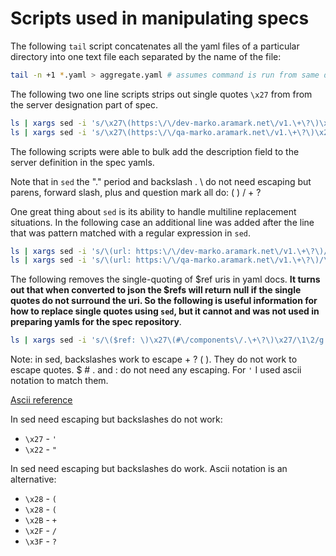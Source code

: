 # Scripts used in manipulating specs

The following `tail` script concatenates all the yaml files of a particular directory into one text file each separated by the name of the file:

```bash
tail -n +1 *.yaml > aggregate.yaml # assumes command is run from same directory where files are and outputs a file called aggregate.yaml
```

The following two one line scripts strips out single quotes `\x27` from from the server designation part of spec.

```bash
ls | xargs sed -i 's/\x27\(https:\/\/dev-marko.aramark.net\/v1.\+\?\)\x27/\1/g'
ls | xargs sed -i 's/\x27\(https:\/\/qa-marko.aramark.net\/v1.\+\?\)\x27/\1/g'
```

The following scripts were able to bulk add the description field to the server definition in the spec yamls.

Note that in `sed` the "." period and backslash . \ do not need escaping but parens, forward slash, plus and question mark all do: ( ) / + ?

One great thing about `sed` is its ability to handle multiline replacement situations. In the following case an additional line was added after the line that was pattern matched with a regular expression in `sed`.

```bash
ls | xargs sed -i 's/\(url: https:\/\/dev-marko.aramark.net\/v1.\+\?\)/\1\n    description: Development server/g'
ls | xargs sed -i 's/\(url: https:\/\/qa-marko.aramark.net\/v1.\+\?\)/\1\n    description: Testing server/g'
```

The following removes the single-quoting of $ref uris in yaml docs. **It turns out that when converted to json the $refs will return null if the single quotes do not surround the uri. So the following is useful information for how to replace single quotes using `sed`, but it cannot and was not used in preparing yamls for the spec repository**.

```bash
ls | xargs sed -i 's/\($ref: \)\x27\(#\/components\/.\+\?\)\x27/\1\2/g'
```

Note: in sed, backslashes work to escape + ? ( ). They do not work to escape quotes. $ # . and : do not need any escaping. For `'` I used ascii notation to match them.

[Ascii reference](https://www.ascii-code.com/)

In sed need escaping but backslashes do not work:
* `\x27` - `'`
* `\x22` - `"`

In sed need escaping but backslashes do work. Ascii notation is an alternative:
* `\x28` - `(`
* `\x28` - `(`
* `\x2B` - `+`
* `\x2F` - `/`
* `\x3F` - `?`

